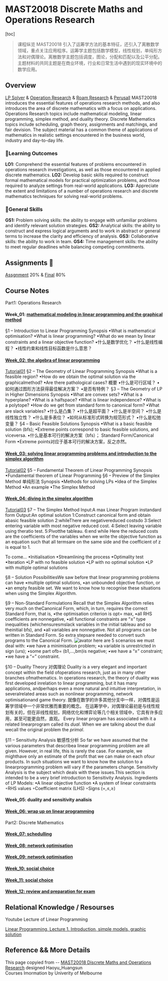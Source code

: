 # MAST20018 Discrete Maths and Operations Research

\[toc\]

> 课程纵览 MAST20018 引入了运筹学方法的基本特征，还引入了离散数学领域，重点关注应用程序。运筹学主题包括数学模型，线性规划，单纯形方法和对偶理论。离散数学主题包括调度，图论，分配和匹配以及公平分配。主题材料的共同主题是在商业环境，行业和日常生活中遇到的现实环境中的数学应用。

## Overview

[LP Solver](https://online-optimizer.appspot.com/?model=ms:iTMWsDyaxslDogEc1on6BK409a0JEI8K) & [Operation Research](https://www.notion.so/Operations-Research-49dd3e13f6944a77bad9aa5e9711d04a) & [Roam Research](https://roamresearch.com/#/app/courses) & [Perusall](https://app.perusall.com/home) MAST20018 introduces the essential features of operations research methods, and also introduces the area of discrete mathematics with a focus on applications. Operations Research topics include mathematical modeling, linear programming, simplex method, and duality theory. Discrete Mathematics topics include scheduling, graph theory, assignments and matchings, and fair devision. The subject material has a common theme of applications of mathematics in realistic settings encountered in the business world, industry and day-to-day life.

### 🏫Learning Outcomes

**LO1:** Comprehend the essential features of problems encountered in operations research investigations, as well as those encountered in applied discrete mathematics. **LO2:** Develop basic skills required to construct formal mathematical models for practical optimization problems, and those required to analyze settings from real-world applications. **LO3:** Appreciate the extent and limitations of a number of operations research and discrete mathematics techniques for solving real-world problems.

### 🔧General Skills

**GS1:** Problem solving skills: the ability to engage with unfamiliar problems and identify relevant solution strategies. **GS2:** Analytical skills: the ability to construct and express logical arguments and to work in abstract or general terms to increase the clarity and efficiency of analysis. **GS3:** Collaborative skills: the ability to work in team. **GS4:** Time management skills: the ability to meet regular deadlines while balancing competing commitments.

## Assignments 🧨

[Assgnment](https://github.com/SukiXuu/websetting/tree/0aadb01b81fe627c447b9ad1e936219cc6e1a8cd/courses/MAST20018/Ass/Assesment.md) 20% & [Final](https://github.com/SukiXuu/websetting/tree/0aadb01b81fe627c447b9ad1e936219cc6e1a8cd/courses/MAST20018/Ass/Final.md) 80%

## Course Notes

Part1: Operations Research

#### Week\_01: [mathematical modeling in linear programming and the graphical method](https://www.notion.so/week-1-mathematical-modeling-in-linear-programming-and-the-graphical-method-9f8e95e617e24cfda04bdfe9ab1853ce)

§1 – Introduction to Linear Programming Synopsis •What is mathematical optimisation? •What is linear programming? •What do we mean by linear constraints and a linear objective function? •什么是数学优化？ •什么是线性编程？ •线性约束和线性目标函数是什么意思？

#### [Week\_02: the algebra of linear programming](https://www.notion.so/week-2-the-algebra-of-linear-programming-efcbba21c1a244f2bdc6a9388e278204)

[Tutorial01](https://github.com/SukiXuu/websetting/tree/0aadb01b81fe627c447b9ad1e936219cc6e1a8cd/courses/MAST20018/Turorial/tutorial01.pdf) §2 – The Geometry of Linear Programming Synopsis •What is a feasible region? •How do we obtain the optimal solution via the graphicalmethod? •Are there pathological cases? 概要 •什么是可行区域？ •如何通过图形方法获得最佳解决方案？ •是否有特例？ §3 – The Geometry of LP in Higher Dimensions Synopsis •What are convex sets? •What is a hyperplane? •What is a halfspace? •What is linear independence? •What is a polytope? •How do we get from standard form to canonical form? •What are slack variables? •什么是凸集？ •什么是超平面？ •什么是半空间？ •什么是线性独立性？ •什么是多表位？ •如何从标准形式转换为规范形式？ •什么是松弛变量？ §4 – Basic Feasible Solutions Synopsis •What is a basic feasible solution \(bfs\); •Extreme points correspond to basic feasible solutions, and viceversa. •什么是基本可行的解决方案（bfs）； Standard Form/Canonical Form •Extreme points对应于基本可行的解决方案，反之亦然。

#### [Week\_03: solving linear programming problems and introduction to the simplex algorithm](https://www.notion.so/week-3-solving-linear-programming-problems-and-introduction-to-the-simplex-algorithm-2e3df5b5703c4628b0ff2e40dcd3a9e1)

[Tutorial02](https://github.com/SukiXuu/websetting/tree/0aadb01b81fe627c447b9ad1e936219cc6e1a8cd/courses/MAST20018/Turorial/w3_tutorial_sheet_2020.pdf) §5 – Fundamental Theorem of Linear Programming Synopsis •Fundamental theorem of Linear Programming §6 – Preview of the Simplex Method 单纯形法 Synopsis •Methods for solving LPs •Idea of the Simplex Method •An example •The Simplex Method

#### [Week\_04: diving in the simplex algorithm](https://www.notion.so/week-4-diving-in-the-simplex-algorithm-0a89e1cd1f104088ab11b3409a4058b3)

[Tutorial03](https://github.com/SukiXuu/websetting/tree/0aadb01b81fe627c447b9ad1e936219cc6e1a8cd/courses/MAST20018/Turorial/20018w4-2.pdf) §7 – The Simplex Method Input:A max Linear Program instandard form Output:An optimal solution 1:Construct canonical form and obtain abasic feasible solution 2:whileThere are negativereduced costsdo 3:Select entering variable with most negative reduced cost. 4:Select leaving variable using theratio test. 5:Pivotthe tableau. 6:end while Here the reduced costs are the coefficients of the variables when we write the objective function as an equation such that all termsare on the same side and the coefficient of z is equal to 1.

To come... •Initialisation •Streamlining the process •Optimality test •Iteration •LP with no feasible solution •LP with no optimal solution •LP with multiple optimal solutions

§8 – Solution PossibilitiesWe saw before that linear programming problems can have •multiple optimal solutions, •an unbounded objective function, or •an empty feasible set. We want to know how to recognise these situations when using the Simplex Algorithm.

§9 – Non-Standard Formulations Recall that the Simplex Algorithm relies very much on theCanonical Form, which, in turn, requires the correct Standard Form, that is, •the optimisation criterion is opt= max, •all RHS coefficients are nonnegative, •all functional constraints are “≤” type inequalities \(whichensuresmslack variables in the initial tableau and so theinitial bfs\), and •all variables are nonnegative. Not all programs can be written in Standard Form. So extra stepsare needed to convert such programs to the Canonical Form. ![avator](../../.gitbook/assets/standardform.png) here are 5 scenarios we must deal with: •we have a minimisation problem; •a variable is unrestricted in sign \(urs\); •some part ofb= \(b1,...,bm\)is negative; •we have a “≥” constraint; •we have a “=” constraint.

§10 – Duality Theory 对偶理论 Duality is a very elegant and important concept within the field ofoperations research, just as in many other branches ofmathematics. In operations research, the theory of duality was first developed inrelation to linear programming, but it has many applications, andperhaps even a more natural and intuitive interpretation, in severalrelated areas such as nonlinear programming, network optimisationand game theory. 就像在数学的许多其他分支中一样，对偶性是运筹学领域中一个非常优雅而重要的概念。 在运筹学中，对偶理论最初是与线性规划有关的，但在非线性规划，网络优化和博弈论等几个相关领域中，它具有许多应用，甚至可能更自然，直观。 Every linear program has associated with it a related linearprogram called its _dual_. When we are talking about the dual wecall the original problem the _primal_.

§11 – Sensitivity Analysis 敏感性分析 So far we have assumed that the various parameters that describea linear programming problem are all given. However, in real life, this is rarely the case. For example, we mighthave only an estimate of the profit that we can make on each ofour products. In such situations we want to know how the solution to a linearprogramming problem will vary if the parameters change. Sensitivity Analysis is the subject which deals with these issues.This section is intended to be a very brief introduction to Sensitivity Analysis. Ingredients of LP Models: •A linear objective function •A system of linear constraints ◦RHS values ◦Coefficient matrix \(LHS\) ◦Signs \(=,≤,≥\)

#### Week\_05: duality and sensitivity analisis

#### [Week\_06: wrap up on linear programming](https://www.notion.so/week-6-wrap-up-on-linear-programming-3589ecccfced42bea0744da43de1aab3)

Part2: Discrete Mathematics

#### [Week\_07: schedulling](https://www.notion.so/week-7-schedulling-7673ad7f9efe4cbd8abb3ff152c12c88)

#### [Week\_08: network optimisation](https://www.notion.so/week-8-network-optimisation-ce4af7a03cdf46f2926bd2b3d099ba2e)

#### [Week\_09: network optimisation](https://www.notion.so/week-9-network-optimisation-c68ca4233ed2439c856a455b652490f5)

#### [Week\_10: social choice](https://www.notion.so/week-10-social-choice-691ed5f2ccbc4fcbb5d50e768bc2b509)

#### [Week\_11: social choice](https://www.notion.so/week-11-social-choice-88915484e07941e2a49403d757b089a4)

#### [Week\_12: review and preparation for exam](https://www.notion.so/week-12-review-and-preparation-for-exam-1846b9477f4f4fd6a2bcfdb46a6c405a)

## Relational Knowledge / Resourses

Youtube Lecture of Linear Programming

[Linear Programming, Lecture 1. Introduction, simple models, graphic solution](https://www.youtube.com/watch?v=FdKgeeb4q3w&list=PLbxFfU5GKZz1Tm_9RR5M_uvdOXpJJ8LC3)

## Reference && More Details

This page copyied from -- [MAST20018 Discrete Maths and Operations Research](https://www.notion.so/MAST20018-Discrete-Maths-and-Operations-Research-57b79741c0454ec4bbd574622f364da1) designed Haoyu\_Huangsun  
 Courses Imormation by Univerity of Melbourne

